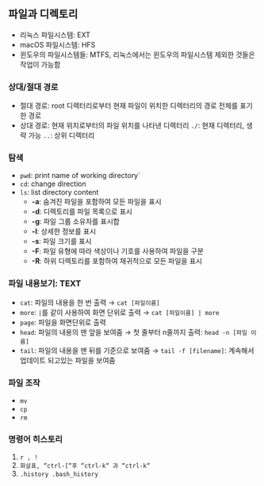 ## 파일과 디렉토리
- 리눅스 파일시스템: EXT
- macOS 파일시스템: HFS
- 윈도우의 파일시스템들: MTFS, 
리눅스에서는 윈도우의 파일시스템 제외한 것들은 작업이 가능함
### 상대/절대 경로
- 절대 경로: root 디렉터리로부터 현재 파일이 위치한 디렉터리의 경로 전체를 표기한 경로
- 상대 경로: 현재 위치로부터의 파일 위치를 나타낸 디렉터리
	`./`: 현재 디렉터리, 생략 가능
	`..`: 상위 디렉터리
### 탐색
- `pwd`: print name of working directory`
- `cd`: change direction
- `ls`: list directory content
	- **-a**: 숨겨진 파일을 포함하여 모든 파일을 표시
	- **-d**: 디렉토리를 파일 목록으로 표시
	- **-g**: 파일 그룹 소유자를 표시합
	- **-l**: 상세한 정보를 표시
	- **-s**: 파일 크기를 표시
	- **-F**: 파일 유형에 따라 색상이나 기호를 사용하여 파일을 구분
	- **-R**: 하위 디렉토리를 포함하여 재귀적으로 모든 파일을 표시
### 파일 내용보기: TEXT
- `cat`: 파일의 내용을 한 번 출력 → `cat [파일이름]`
- `more`: `|`를 같이 사용하여 화면 단위로 출력 → `cat [파일이름] | more`
- `page`: 파일을 화면단위로 출력
- `head`: 파일의 내용의 맨 앞을 보여줌 → 첫 줄부터 n줄까지 출력: `head -n [파일 이름]`
- `tail`: 파일의 내용을 맨 뒤를 기준으로 보여줌 → `tail -f [filename]`: 계속해서 업데이트 되고있는 파일을 보여줌
### 파일 조작
- `mv`
- `cp`
- `rm`
### 명령어 히스토리
1. `r , !`
2. `화살표, “ctrl-[“후 “ctrl-k“ 과 “ctrl-k“`
3. `.history .bash_history`